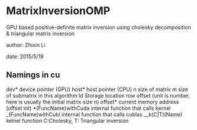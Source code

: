 # MatrixInversionOMP

GPU based positive-definite matrix inversion using cholesky decomposition & triangular matrix inversion

author: Zhixin Li

date: 2015/5/19

## Namings in cu

dev* device pointer (GPU)
host* host pointer (CPU)
n size of matrix
m size of submatrix in this algorithm
ld Storage location row offset (unit is number, here is usually the initial matrix size n)
offset* current memory address (offset int)
*(FuncName)withCuda internal function that calls kernel
\_(FuncName)withCubl internal function that calls cublas
\_\_k(C|T)(Name) kelnel function C:Cholesky, T: Triangular inversion
